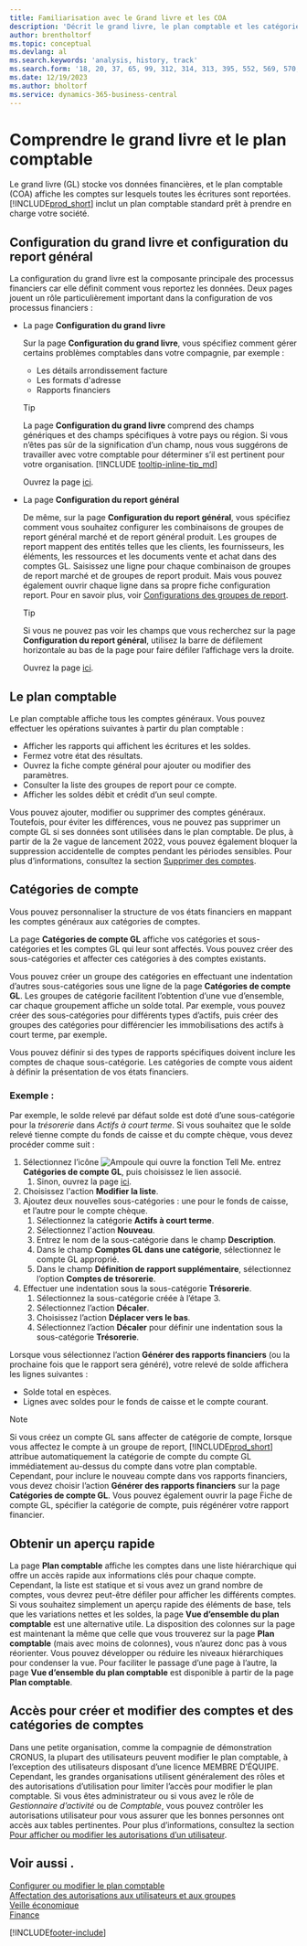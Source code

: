 ```yaml
---
title: Familiarisation avec le Grand livre et les COA
description: 'Décrit le grand livre, le plan comptable et les catégories de compte. Utilisez la page Configuration du grand livre pour préciser la gestion des problèmes comptables dans votre compagnie.'
author: brentholtorf
ms.topic: conceptual
ms.devlang: al
ms.search.keywords: 'analysis, history, track'
ms.search.form: '18, 20, 37, 65, 99, 312, 314, 313, 395, 552, 569, 570, 634, 790, 791, 1158'
ms.date: 12/19/2023
ms.author: bholtorf
ms.service: dynamics-365-business-central
---
```

# <a name="understanding-the-general-ledger-and-chart-of-accounts"></a>Comprendre le grand livre et le plan comptable

Le grand livre (GL) stocke vos données financières, et le plan comptable (COA) affiche les comptes sur lesquels toutes les écritures sont reportées. [!INCLUDE[prod_short](includes/prod_short.md)] inclut un plan comptable standard prêt à prendre en charge votre société.

## <a name="general-ledger-setup-and-general-posting-setup"></a>Configuration du grand livre et configuration du report général

La configuration du grand livre est la composante principale des processus financiers car elle définit comment vous reportez les données. Deux pages jouent un rôle particulièrement important dans la configuration de vos processus financiers :  

* La page **Configuration du grand livre**

  Sur la page **Configuration du grand livre**, vous spécifiez comment gérer certains problèmes comptables dans votre compagnie, par exemple :  

  * Les détails arrondissement facture  
  * Les formats d'adresse  
  * Rapports financiers

  > [!TIP]
  > La page **Configuration du grand livre** comprend des champs génériques et des champs spécifiques à votre pays ou région. Si vous n’êtes pas sûr de la signification d’un champ, nous vous suggérons de travailler avec votre comptable pour déterminer s’il est pertinent pour votre organisation. [!INCLUDE [tooltip-inline-tip_md](includes/tooltip-inline-tip_md.md)]  

  Ouvrez la page [ici](https://businesscentral.dynamics.com/?page=118).
  
* La page **Configuration du report général**

  De même, sur la page **Configuration du report général**, vous spécifiez comment vous souhaitez configurer les combinaisons de groupes de report général marché et de report général produit. Les groupes de report mappent des entités telles que les clients, les fournisseurs, les éléments, les ressources et les documents vente et achat dans des comptes GL. Saisissez une ligne pour chaque combinaison de groupes de report marché et de groupes de report produit. Mais vous pouvez également ouvrir chaque ligne dans sa propre fiche configuration report. Pour en savoir plus, voir [Configurations des groupes de report](finance-posting-groups.md).  

  > [!TIP]
  > Si vous ne pouvez pas voir les champs que vous recherchez sur la page **Configuration du report général**, utilisez la barre de défilement horizontale au bas de la page pour faire défiler l’affichage vers la droite.  

  Ouvrez la page [ici](https://businesscentral.dynamics.com/?page=314).

## <a name="the-chart-of-accounts"></a>Le plan comptable

Le plan comptable affiche tous les comptes généraux. Vous pouvez effectuer les opérations suivantes à partir du plan comptable :  

* Afficher les rapports qui affichent les écritures et les soldes.  
* Fermez votre état des résultats.  
* Ouvrez la fiche compte général pour ajouter ou modifier des paramètres.  
* Consulter la liste des groupes de report pour ce compte.
* Afficher les soldes débit et crédit d’un seul compte.

Vous pouvez ajouter, modifier ou supprimer des comptes généraux. Toutefois, pour éviter les différences, vous ne pouvez pas supprimer un compte GL si ses données sont utilisées dans le plan comptable. De plus, à partir de la 2e vague de lancement 2022, vous pouvez également bloquer la suppression accidentelle de comptes pendant les périodes sensibles. Pour plus d’informations, consultez la section [Supprimer des comptes](finance-setup-chart-accounts.md#delete-accounts).  

## <a name="account-categories"></a>Catégories de compte

Vous pouvez personnaliser la structure de vos états financiers en mappant les comptes généraux aux catégories de comptes.  

La page **Catégories de compte GL** affiche vos catégories et sous-catégories et les comptes GL qui leur sont affectés. Vous pouvez créer des sous-catégories et affecter ces catégories à des comptes existants.  

Vous pouvez créer un groupe des catégories en effectuant une indentation d’autres sous-catégories sous une ligne de la page **Catégories de compte GL**. Les groupes de catégorie facilitent l’obtention d’une vue d’ensemble, car chaque groupement affiche un solde total. Par exemple, vous pouvez créer des sous-catégories pour différents types d’actifs, puis créer des groupes des catégories pour différencier les immobilisations des actifs à court terme, par exemple.  

Vous pouvez définir si des types de rapports spécifiques doivent inclure les comptes de chaque sous-catégorie. Les catégories de compte vous aident à définir la présentation de vos états financiers.  

### <a name="example"></a>Exemple :

Par exemple, le solde relevé par défaut solde est doté d’une sous-catégorie pour la *trésorerie* dans *Actifs à court terme*. Si vous souhaitez que le solde relevé tienne compte du fonds de caisse et du compte chèque, vous devez procéder comme suit :

1. Sélectionnez l’icône ![Ampoule qui ouvre la fonction Tell Me.](media/ui-search/search_small.png "Dites-moi ce que vous voulez faire") entrez **Catégories de compte GL**, puis choisissez le lien associé.
   1. Sinon, ouvrez la page [ici](https://businesscentral.dynamics.com/?page=790).
2. Choisissez l'action **Modifier la liste**.
3. Ajoutez deux nouvelles sous-catégories : une pour le fonds de caisse, et l’autre pour le compte chèque.
   1. Sélectionnez la catégorie **Actifs à court terme**.
   2. Sélectionnez l'action **Nouveau**.
   3. Entrez le nom de la sous-catégorie dans le champ **Description**.
   4. Dans le champ **Comptes GL dans une catégorie**, sélectionnez le compte GL approprié.
   5. Dans le champ **Définition de rapport supplémentaire**, sélectionnez l’option **Comptes de trésorerie**.
4. Effectuer une indentation sous la sous-catégorie **Trésorerie**.
   1. Sélectionnez la sous-catégorie créée à l’étape 3.
   2. Sélectionnez l’action **Décaler**.
   3. Choisissez l’action **Déplacer vers le bas**.
   4. Sélectionnez l’action **Décaler** pour définir une indentation sous la sous-catégorie **Trésorerie**.

Lorsque vous sélectionnez l’action **Générer des rapports financiers** (ou la prochaine fois que le rapport sera généré), votre relevé de solde affichera les lignes suivantes :

* Solde total en espèces.
* Lignes avec soldes pour le fonds de caisse et le compte courant.  

> [!NOTE]
> Si vous créez un compte GL sans affecter de catégorie de compte, lorsque vous affectez le compte à un groupe de report, [!INCLUDE[prod_short](includes/prod_short.md)] attribue automatiquement la catégorie de compte du compte GL immédiatement au-dessus du compte dans votre plan comptable. Cependant, pour inclure le nouveau compte dans vos rapports financiers, vous devez choisir l’action **Générer des rapports financiers** sur la page **Catégories de compte GL**. Vous pouvez également ouvrir la page Fiche de compte GL, spécifier la catégorie de compte, puis régénérer votre rapport financier.

## <a name="get-a-quick-overview"></a>Obtenir un aperçu rapide

La page **Plan comptable** affiche les comptes dans une liste hiérarchique qui offre un accès rapide aux informations clés pour chaque compte. Cependant, la liste est statique et si vous avez un grand nombre de comptes, vous devrez peut-être défiler pour afficher les différents comptes. Si vous souhaitez simplement un aperçu rapide des éléments de base, tels que les variations nettes et les soldes, la page **Vue d’ensemble du plan comptable** est une alternative utile. La disposition des colonnes sur la page est maintenant la même que celle que vous trouverez sur la page **Plan comptable** (mais avec moins de colonnes), vous n’aurez donc pas à vous réorienter. Vous pouvez développer ou réduire les niveaux hiérarchiques pour condenser la vue. Pour faciliter le passage d’une page à l’autre, la page **Vue d’ensemble du plan comptable** est disponible à partir de la page **Plan comptable**.

## <a name="access-to-create-and-edit-accounts-and-account-categories"></a>Accès pour créer et modifier des comptes et des catégories de comptes

Dans une petite organisation, comme la compagnie de démonstration CRONUS, la plupart des utilisateurs peuvent modifier le plan comptable, à l’exception des utilisateurs disposant d’une licence MEMBRE D’ÉQUIPE. Cependant, les grandes organisations utilisent généralement des rôles et des autorisations d’utilisation pour limiter l’accès pour modifier le plan comptable. Si vous êtes administrateur ou si vous avez le rôle de *Gestionnaire d’activité* ou de *Comptable*, vous pouvez contrôler les autorisations utilisateur pour vous assurer que les bonnes personnes ont accès aux tables pertinentes. Pour plus d’informations, consultez la section [Pour afficher ou modifier les autorisations d’un utilisateur](ui-define-granular-permissions.md#to-get-an-overview-of-a-users-permissions).  

## <a name="see-also"></a>Voir aussi .

[Configurer ou modifier le plan comptable](finance-setup-chart-accounts.md)  
[Affectation des autorisations aux utilisateurs et aux groupes](ui-define-granular-permissions.md)  
[Veille économique](bi.md)  
[Finance](finance.md)  

[!INCLUDE[footer-include](includes/footer-banner.md)]
